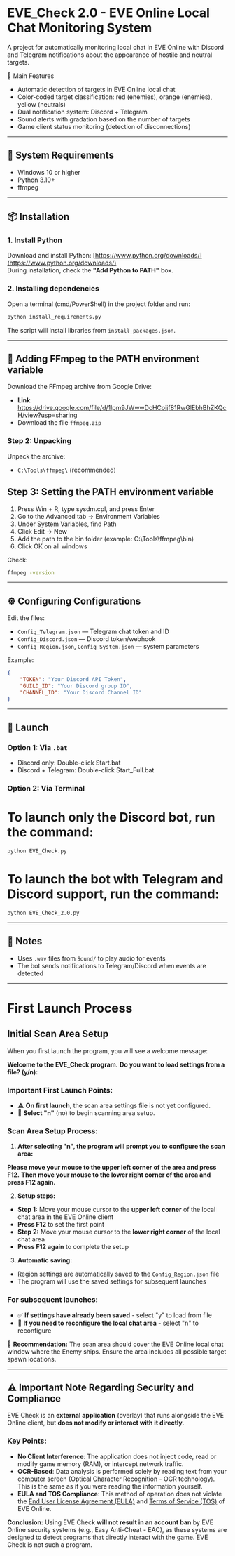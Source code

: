 
# EVE_Check 2.0 - EVE Online Local Chat Monitoring System

A project for automatically monitoring local chat in EVE Online with Discord and Telegram notifications about the appearance of hostile and neutral targets.

🎯 Main Features
- Automatic detection of targets in EVE Online local chat
- Color-coded target classification: red (enemies), orange (enemies), yellow (neutrals)
- Dual notification system: Discord + Telegram
- Sound alerts with gradation based on the number of targets
- Game client status monitoring (detection of disconnections)

---

## 🔧 System Requirements

- Windows 10 or higher
- Python 3.10+
- ffmpeg

---

## 📦 Installation

### 1. Install Python

Download and install Python: [https://www.python.org/downloads/](https://www.python.org/downloads/)  
During installation, check the **"Add Python to PATH"** box.

### 2. Installing dependencies

Open a terminal (cmd/PowerShell) in the project folder and run:

```bash
python install_requirements.py
```

The script will install libraries from `install_packages.json`.

---

## 📁 Adding FFmpeg to the PATH environment variable

Download the FFmpeg archive from Google Drive:
- **Link**: https://drive.google.com/file/d/1lpm9JWwwDcHCoijf81RwGlEbhBhZKQcH/view?usp=sharing
- Download the file `ffmpeg.zip`

### Step 2: Unpacking

Unpack the archive:
- `C:\Tools\ffmpeg\` (recommended)

## Step 3: Setting the PATH environment variable

1. Press Win + R, type sysdm.cpl, and press Enter
2. Go to the Advanced tab → Environment Variables
3. Under System Variables, find Path
4. Click Edit → New
5. Add the path to the bin folder (example: C:\Tools\ffmpeg\bin)
6. Click OK on all windows

Check:

```bash
ffmpeg -version
```

---

## ⚙️ Configuring Configurations

Edit the files:

- `Config_Telegram.json` — Telegram chat token and ID
- `Config_Discord.json` — Discord token/webhook
- `Config_Region.json`, `Config_System.json` — system parameters

Example:
```json
{
    "TOKEN": "Your Discord API Token",
    "GUILD_ID": "Your Discord group ID",
    "CHANNEL_ID": "Your Discord Channel ID"
}
```

---

## 🚀 Launch

### Option 1: Via `.bat`
- Discord only: Double-click Start.bat
- Discord + Telegram: Double-click Start_Full.bat

### Option 2: Via Terminal

# To launch only the Discord bot, run the command:

```bash
python EVE_Check.py
```
# To launch the bot with Telegram and Discord support, run the command:

```bash
python EVE_Check_2.0.py
```

---

## 📌 Notes

- Uses `.wav` files from `Sound/` to play audio for events
- The bot sends notifications to Telegram/Discord when events are detected

---
# First Launch Process

## Initial Scan Area Setup

When you first launch the program, you will see a welcome message:

**Welcome to the EVE_Check program.**
**Do you want to load settings from a file? (y/n):**

### Important First Launch Points:

- ⚠️ **On first launch**, the scan area settings file is not yet configured.
- 🔧 **Select "n"** (no) to begin scanning area setup.

### Scan Area Setup Process:

1. **After selecting "n", the program will prompt you to configure the scan area:**

**Please move your mouse to the upper left corner of the area and press F12.**
**Then move your mouse to the lower right corner of the area and press F12 again.**

2. **Setup steps:**

- **Step 1:** Move your mouse cursor to the **upper left corner** of the local chat area in the EVE Online client
- **Press F12** to set the first point
- **Step 2:** Move your mouse cursor to the **lower right corner** of the local chat area
- **Press F12 again** to complete the setup

3. **Automatic saving:**
- Region settings are automatically saved to the `Config_Region.json` file
- The program will use the saved settings for subsequent launches

### For subsequent launches:

- ✅ **If settings have already been saved** - select "y" to load from file
- 🔄 **If you need to reconfigure the local chat area** - select "n" to reconfigure

📌 **Recommendation:** The scan area should cover the EVE Online local chat window where the Enemy ships. Ensure the area includes all possible target spawn locations.

---

## ⚠️ Important Note Regarding Security and Compliance

EVE Check is an **external application** (overlay) that runs alongside the EVE Online client, but **does not modify or interact with it directly**.

### Key Points:
* **No Client Interference**: The application does not inject code, read or modify game memory (RAM), or intercept network traffic.
* **OCR-Based**: Data analysis is performed solely by reading text from your computer screen (Optical Character Recognition - OCR technology). This is the same as if you were reading the information yourself.
* **EULA and TOS Compliance**: This method of operation does not violate the [End User License Agreement (EULA)](https://www.eveonline.com/en/agreement/eula) and [Terms of Service (TOS)](https://www.eveonline.com/en/agreement/tos) of EVE Online.

**Conclusion:** Using EVE Check **will not result in an account ban** by EVE Online security systems (e.g., Easy Anti-Cheat - EAC), as these systems are designed to detect programs that directly interact with the game. EVE Check is not such a program.  
